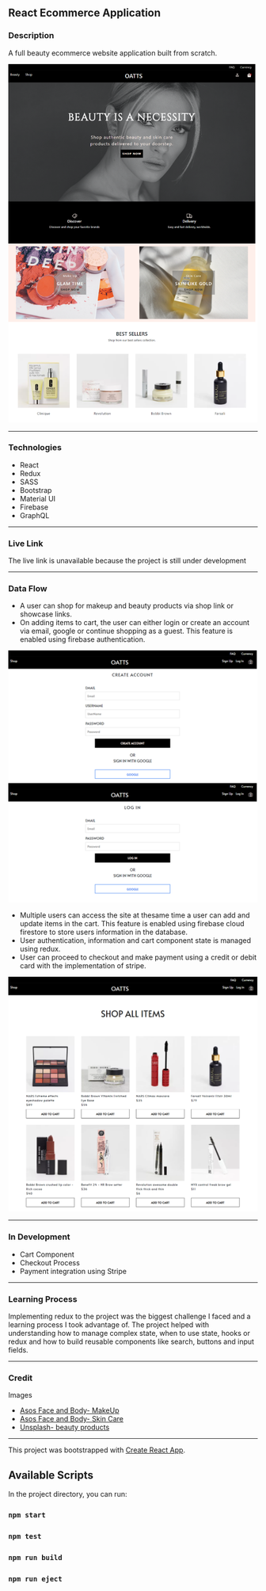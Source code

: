 
## React Ecommerce Application

### Description
A full beauty ecommerce website application built from scratch.

<img src="./src/assets/images/oatts.png" alt="oatts home page" />

---

### Technologies

* React
* Redux
* SASS
* Bootstrap
* Material UI
* Firebase
* GraphQL

---

### Live Link

The live link is unavailable because the project is still under development

---

### Data Flow

* A user can shop for makeup and beauty products via shop link or showcase links.
* On adding items to cart, the user can either login or create an account via email, google or continue shopping as a guest. This feature is enabled using firebase authentication.
<img src="./src/assets/images/createaccount.png" alt="oatts home page" />

<img src="./src/assets/images/login.png" alt="oatts home page" />

* Multiple users can access the site at thesame time a user can add and update items in the cart. This feature is enabled using firebase cloud firestore to store users information in the database. 
* User authentication, information and cart component state is managed using redux.
* User can proceed to checkout and make payment using a credit or debit card with the implementation of stripe.
<img src="./src/assets/images/shoppage.png" alt="oatts home page" />

---

### In Development

* Cart Component
* Checkout Process
* Payment integration using Stripe

---

### Learning Process

Implementing redux to the project was the biggest challenge I faced and a learning process I took advantage of.
The project helped with understanding how to manage complex state, when to use state, hooks or redux and how to build reusable components like search, buttons and input fields.

---

### Credit
Images
* [Asos Face and Body- MakeUp](https://www.asos.com/women/face-body/makeup/cat/?cid=5020&nlid=ww|face+%2B+body|shop+by+product)
* [Asos Face and Body- Skin Care](https://www.asos.com/women/face-body/skin-care/cat/?cid=4540&nlid=ww|face+%2B+body|shop+by+product)
* [Unsplash- beauty products](https://unsplash.com)

---

This project was bootstrapped with [Create React App](https://github.com/facebook/create-react-app).

## Available Scripts

In the project directory, you can run:

### `npm start`

### `npm test`

### `npm run build`

### `npm run eject`





